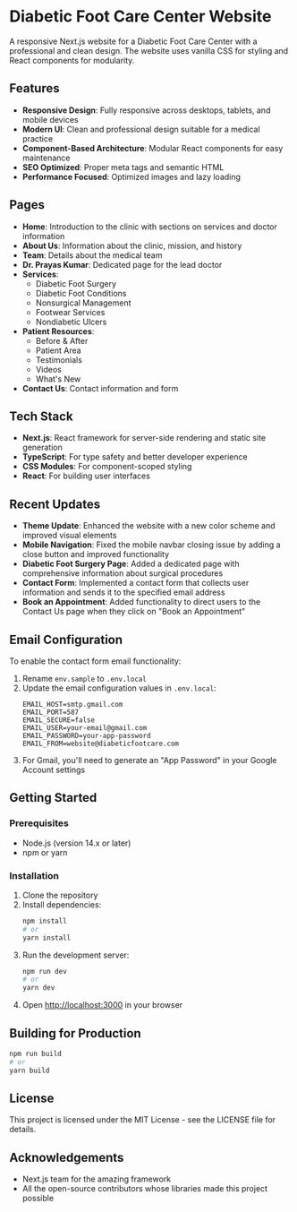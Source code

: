 # Diabetic Foot Care Center Website

A responsive Next.js website for a Diabetic Foot Care Center with a professional and clean design. The website uses vanilla CSS for styling and React components for modularity.

## Features

- **Responsive Design**: Fully responsive across desktops, tablets, and mobile devices
- **Modern UI**: Clean and professional design suitable for a medical practice
- **Component-Based Architecture**: Modular React components for easy maintenance
- **SEO Optimized**: Proper meta tags and semantic HTML
- **Performance Focused**: Optimized images and lazy loading

## Pages

- **Home**: Introduction to the clinic with sections on services and doctor information
- **About Us**: Information about the clinic, mission, and history
- **Team**: Details about the medical team
- **Dr. Prayas Kumar**: Dedicated page for the lead doctor
- **Services**:
  - Diabetic Foot Surgery
  - Diabetic Foot Conditions
  - Nonsurgical Management
  - Footwear Services
  - Nondiabetic Ulcers
- **Patient Resources**:
  - Before & After
  - Patient Area
  - Testimonials
  - Videos
  - What's New
- **Contact Us**: Contact information and form

## Tech Stack

- **Next.js**: React framework for server-side rendering and static site generation
- **TypeScript**: For type safety and better developer experience
- **CSS Modules**: For component-scoped styling
- **React**: For building user interfaces

## Recent Updates

- **Theme Update**: Enhanced the website with a new color scheme and improved visual elements
- **Mobile Navigation**: Fixed the mobile navbar closing issue by adding a close button and improved functionality
- **Diabetic Foot Surgery Page**: Added a dedicated page with comprehensive information about surgical procedures
- **Contact Form**: Implemented a contact form that collects user information and sends it to the specified email address
- **Book an Appointment**: Added functionality to direct users to the Contact Us page when they click on "Book an Appointment"

## Email Configuration

To enable the contact form email functionality:

1. Rename `env.sample` to `.env.local`
2. Update the email configuration values in `.env.local`:
   ```
   EMAIL_HOST=smtp.gmail.com
   EMAIL_PORT=587
   EMAIL_SECURE=false
   EMAIL_USER=your-email@gmail.com
   EMAIL_PASSWORD=your-app-password
   EMAIL_FROM=website@diabeticfootcare.com
   ```
3. For Gmail, you'll need to generate an "App Password" in your Google Account settings

## Getting Started

### Prerequisites

- Node.js (version 14.x or later)
- npm or yarn

### Installation

1. Clone the repository
2. Install dependencies:
   ```bash
   npm install
   # or
   yarn install
   ```
3. Run the development server:
   ```bash
   npm run dev
   # or
   yarn dev
   ```
4. Open [http://localhost:3000](http://localhost:3000) in your browser

## Building for Production

```bash
npm run build
# or
yarn build
```

## License

This project is licensed under the MIT License - see the LICENSE file for details.

## Acknowledgements

- Next.js team for the amazing framework
- All the open-source contributors whose libraries made this project possible
